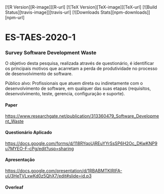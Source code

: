 [![R Version][R-image]][R-url]
[![TeX Version][TeX-image]][TeX-url]
[![Build Status][travis-image]][travis-url]
[![Downloads Stats][npm-downloads]][npm-url]

# ES-TAES-2020-1

### Survey Software Development Waste


O objetivo desta pesquisa, realizada através de questionário, é identificar os principais motivos que acarretam a perda de produtividade no processo de desenvolvimento de software.

Público alvo: Profissionais que atuem direta ou indiretamente com o desenvolvimento de software, em qualquer das suas etapas (requisitos, desenvolvimento, teste, gerencia, configuração e suporte).

#### Paper

https://www.researchgate.net/publication/313360479_Software_Development_Waste

#### Questionário Aplicado

https://docs.google.com/forms/d/118RYqoUjREuYYrSsSP6H2Oc_DKwKNP9u7MYEO-F-cPg/edit?usp=sharing 

#### Apresentação

https://docs.google.com/presentation/d/1RBABMTKlRIFA-uU3HeTVLxwKd0z5QhX7/edit#slide=id.p3

#### Overleaf
